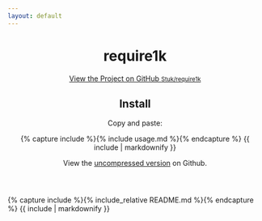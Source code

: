 ```yaml
---
layout: default
---
```


<header>
<h1>require1k</h1>

<p class="view"><a href="http://github.com/Stuk/require1k">View the Project on GitHub <small>Stuk/require1k</small></a></p>

<h2>Install</h2>

<p>Copy and paste:</p>
{% capture include %}{% include usage.md %}{% endcapture %}
{{ include | markdownify }}

View the <a href="http://github.com/Stuk/require1k/blob/master/require1k.js">uncompressed version</a> on Github.

</header>
<section>
{% capture include %}{% include_relative README.md %}{% endcapture %}
{{ include | markdownify }}
</section>
